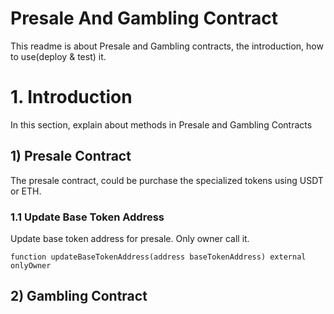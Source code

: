Presale And Gambling Contract
=============================

This readme is about Presale and Gambling contracts, the introduction, how to use(deploy & test) it.

# 1. Introduction
In this section, explain about methods in Presale and Gambling Contracts
## 1) Presale Contract
The presale contract, could be purchase the specialized tokens using USDT or ETH.

### 1.1 Update Base Token Address
  Update base token address for presale. Only owner call it.
  ```solidity
  function updateBaseTokenAddress(address baseTokenAddress) external onlyOwner
  ```

## 2) Gambling Contract